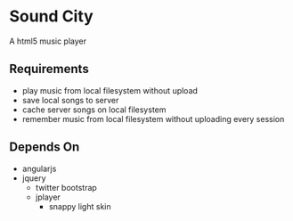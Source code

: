 Sound City
=========

A html5 music player

Requirements
------------

- play music from local filesystem without upload
- save local songs to server
- cache server songs on local filesystem
- remember music from local filesystem without uploading every session

Depends On
----------

- angularjs
- jquery
   - twitter bootstrap
   - jplayer 
      - snappy light skin
